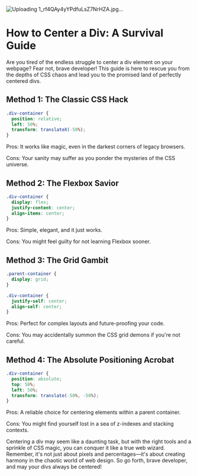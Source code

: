 
![Uploading 1_rf4QAy4yYPdfuLsZ7NrHZA.jpg…]()


# How to Center a Div: A Survival Guide

Are you tired of the endless struggle to center a div element on your webpage? Fear not, brave developer! This guide is here to rescue you from the depths of CSS chaos and lead you to the promised land of perfectly centered divs.

## Method 1: The Classic CSS Hack

```css
.div-container {
  position: relative;
  left: 50%;
  transform: translateX(-50%);
}
```
Pros: It works like magic, even in the darkest corners of legacy browsers.

Cons: Your sanity may suffer as you ponder the mysteries of the CSS universe.

## Method 2: The Flexbox Savior

```css
.div-container {
  display: flex;
  justify-content: center;
  align-items: center;
}
```
Pros: Simple, elegant, and it just works.

Cons: You might feel guilty for not learning Flexbox sooner.

## Method 3: The Grid Gambit

```css
.parent-container {
  display: grid;
}

.div-container {
  justify-self: center;
  align-self: center;
}
```
Pros: Perfect for complex layouts and future-proofing your code.

Cons: You may accidentally summon the CSS grid demons if you're not careful.


## Method 4: The Absolute Positioning Acrobat

```css
.div-container {
  position: absolute;
  top: 50%;
  left: 50%;
  transform: translate(-50%, -50%);
}
```
Pros: A reliable choice for centering elements within a parent container.

Cons: You might find yourself lost in a sea of z-indexes and stacking contexts.


Centering a div may seem like a daunting task, but with the right tools and a sprinkle of CSS magic, you can conquer it like a true web wizard. Remember, it's not just about pixels and percentages—it's about creating harmony in the chaotic world of web design. So go forth, brave developer, and may your divs always be centered!

